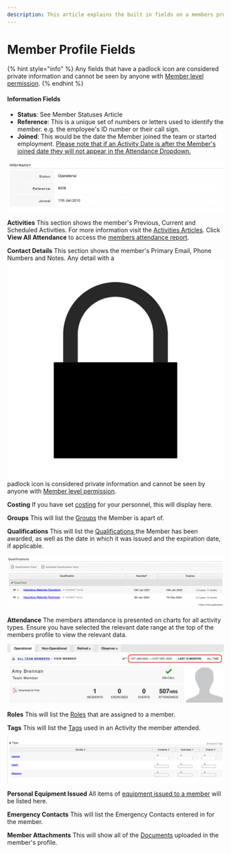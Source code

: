```yaml
---
description: This article explains the built in fields on a members profile.
---
```


# Member Profile Fields

{% hint style="info" %}
Any fields that have a padlock icon are considered private information and cannot be seen by anyone with [Member level permission](../../user-access/permissions.md).
{% endhint %}

#### Information Fields

* **Status**: See Member Statuses Article
* **Reference**: This is a unique set of numbers or letters used to identify the member.                   e.g. the employee's ID number or their call sign.
* **Joined**: This would be the date the Member joined the team or started employment.         [Please note that if an Activity Date is after the Member's joined date they will not appear in the Attendance Dropdown.](../../shared-services/activities/creating-a-new-activity-incident-exercise-event.md)

![](<../../.gitbook/assets/Screen Shot 2022-01-24 at 2.59.53 PM.png>)

**Activities** This section shows the member's Previous, Current and Scheduled Activities.  For more information visit the [Activities Articles](https://support.d4h.org/shared-services/activities). Click **View All Attendance** to access the [members attendance report](../untitled/members-reports/members-attendance-report.md).&#x20;

**Contact Details** This section shows the member's Primary Email, Phone Numbers and Notes.  Any detail with a ![](<../../.gitbook/assets/padlock icon.png>)padlock icon is considered private information and cannot be seen by anyone with [Member level permission](../../user-access/permissions.md).

**Costing** If you have set [costing](../../shared-services/cost-recovery/) for your personnel, this will display here.&#x20;

**Groups** This will list the [Groups](../groups/) the Member is apart of.

**Qualifications** This will list the [Qualifications ](../qualifications/)the Member has been awarded, as well as the date in which it was issued and the expiration date, if applicable.&#x20;

![](<../../.gitbook/assets/Screen Shot 2022-01-24 at 4.17.55 PM.png>)

**Attendance** The members attendance is presented on charts for all activity types. Ensure you have selected the relevant date range at the top of the members profile to view the relevant data.&#x20;

![](<../../.gitbook/assets/Screenshot 2022-01-28 at 13.02.26.png>)

**Roles** This will list the [Roles](https://support.d4h.org/personnel-and-training/roles) that are assigned to a member.&#x20;

**Tags** This will list the [Tags](../../shared-services/tags/) used in an Activity the member attended.

![](<../../.gitbook/assets/Screen Shot 2022-01-25 at 12.56.14 PM.png>)

**Personal Equipment Issued** All items of [equipment issued to a member](../../equipment-management/equipment-locations/issuing-equipment-to-a-team-member.md) will be listed here.&#x20;

**Emergency Contacts** This will list the Emergency Contacts entered in for the member.

**Member Attachments** This will show all of the [Documents](../../shared-services/documents/) uploaded in the member's profile.
